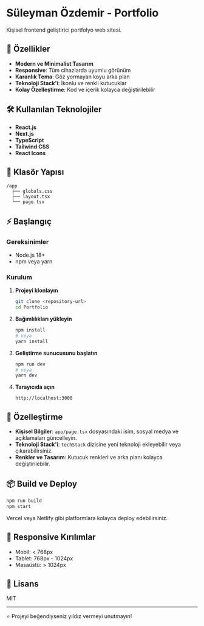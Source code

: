 # Süleyman Özdemir - Portfolio

Kişisel frontend geliştirici portfolyo web sitesi.

## 🚀 Özellikler

- **Modern ve Minimalist Tasarım**
- **Responsive**: Tüm cihazlarda uyumlu görünüm
- **Karanlık Tema**: Göz yormayan koyu arka plan
- **Teknoloji Stack'i**: İkonlu ve renkli kutucuklar
- **Kolay Özelleştirme**: Kod ve içerik kolayca değiştirilebilir

## 🛠️ Kullanılan Teknolojiler

- **React.js**
- **Next.js**
- **TypeScript**
- **Tailwind CSS**
- **React Icons**

## 📁 Klasör Yapısı

```
/app
  ├── globals.css
  ├── layout.tsx
  └── page.tsx
```

## ⚡ Başlangıç

### Gereksinimler

- Node.js 18+
- npm veya yarn

### Kurulum

1. **Projeyi klonlayın**
   ```bash
   git clone <repository-url>
   cd Portfolio
   ```

2. **Bağımlılıkları yükleyin**
   ```bash
   npm install
   # veya
   yarn install
   ```

3. **Geliştirme sunucusunu başlatın**
   ```bash
   npm run dev
   # veya
   yarn dev
   ```

4. **Tarayıcıda açın**
   ```
   http://localhost:3000
   ```

## 🎨 Özelleştirme

- **Kişisel Bilgiler**: `app/page.tsx` dosyasındaki isim, sosyal medya ve açıklamaları güncelleyin.
- **Teknoloji Stack'i**: `techStack` dizisine yeni teknoloji ekleyebilir veya çıkarabilirsiniz.
- **Renkler ve Tasarım**: Kutucuk renkleri ve arka planı kolayca değiştirilebilir.

## 📦 Build ve Deploy

```bash
npm run build
npm start
```

Vercel veya Netlify gibi platformlara kolayca deploy edebilirsiniz.

## 📱 Responsive Kırılımlar

- Mobil: < 768px
- Tablet: 768px - 1024px
- Masaüstü: > 1024px

## 📝 Lisans

MIT

---

⭐ Projeyi beğendiyseniz yıldız vermeyi unutmayın!
